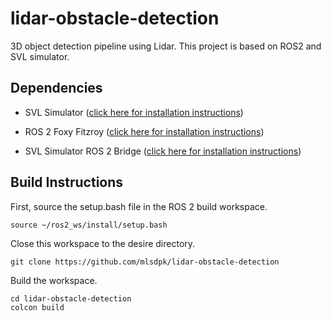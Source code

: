 # lidar-obstacle-detection

3D object detection pipeline using Lidar. This project is based on ROS2 and SVL simulator.

## Dependencies

- SVL Simulator ([click here for installation instructions](https://www.svlsimulator.com/docs/installation-guide/installing-simulator/))

- ROS 2 Foxy Fitzroy ([click here for installation instructions](https://docs.ros.org/en/foxy/Installation.html))

- SVL Simulator ROS 2 Bridge ([click here for installation instructions](https://www.svlsimulator.com/docs/system-under-test/ros2-bridge/))

## Build Instructions

First, source the setup.bash file in the ROS 2 build workspace.

```
source ~/ros2_ws/install/setup.bash 
```

Close this workspace to the desire directory.

```
git clone https://github.com/mlsdpk/lidar-obstacle-detection
```

Build the workspace.

```
cd lidar-obstacle-detection
colcon build
```